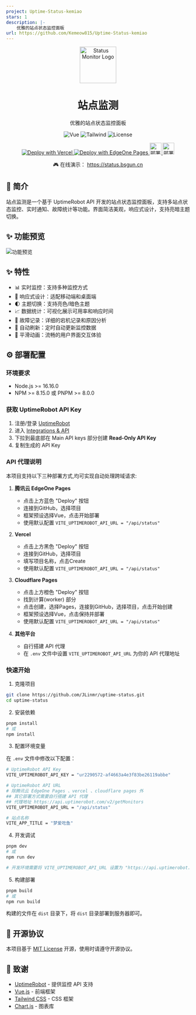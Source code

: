 ```yaml
---
project: Uptime-Status-kemiao
stars: 1
description: |-
    优雅的站点状态监控面板
url: https://github.com/Kemeow815/Uptime-Status-kemiao
---
```


<p align="center">
  <img src="public/logo.svg" width="100" height="100" alt="Status Monitor Logo">
</p>

<h1 align="center">站点监测</h1>

<p align="center">优雅的站点状态监控面板</p>

<p align="center">
  <img src="https://img.shields.io/badge/Vue.js-3.5-4FC08D?logo=vue.js" alt="Vue">
  <img src="https://img.shields.io/badge/Tailwind_CSS-3.4-38B2AC?logo=tailwind-css" alt="Tailwind">
  <img src="https://img.shields.io/badge/license-MIT-blue.svg" alt="License">
</p>

<p align="center">
  <a href="https://vercel.com/new/clone?repository-url=https://github.com/JLinmr/uptime-status" title="使用 Vercel 部署">
    <img src="https://vercel.com/button" alt="Deploy with Vercel" />
  </a>
  <a href="https://edgeone.ai/pages/new?repository-url=https%3A%2F%2Fgithub.com%2FJLinMr%2FUptime-Status&output-directory=dist&install-command=npm%20install&build-command=npm%20run%20build" target="_blank" rel="noopener noreferrer">
    <img src="https://cdnstatic.tencentcs.com/edgeone/pages/deploy.svg" alt="Deploy with EdgeOne Pages">
  </a>
  <a href="https://console.cloud.tencent.com/edgeone/pages?action=create" title="使用腾讯云 EdgeOne Pages 部署">
    <img src="https://img.shields.io/badge/-Deploy-00A4FF?style=for-the-badge&labelColor=00A4FF&color=00A4FF&logo=data:image/svg+xml;base64,PHN2ZyB4bWxucz0iaHR0cDovL3d3dy53My5vcmcvMjAwMC9zdmciIHdpZHRoPSIxMjgiIGhlaWdodD0iMTI4IiB2aWV3Qm94PSIwIDAgMjQgMjQiPjxwYXRoIGZpbGw9IndoaXRlIiBkPSJNNi41IDIwcS0yLjI3NSAwLTMuODg3LTEuNTc1VDEgMTQuNTc1cTAtMS45NSAxLjE3NS0zLjQ3NVQ1LjI1IDkuMTVxLjYyNS0yLjMgMi41LTMuNzI1VDEyIDRxMi45MjUgMCA0Ljk2MyAyLjAzOFQxOSAxMXExLjcyNS4yIDIuODYzIDEuNDg4VDIzIDE1LjVxMCAxLjg3NS0xLjMxMiAzLjE4OFQxOC41IDIweiIvPjwvc3ZnPg==&borderRadius=6" alt="部署到腾讯云 EdgeOne" height="32" />
  </a>
  <a href="https://dash.cloudflare.com/" title="使用 Cloudflare Pages 部署">
    <img src="https://img.shields.io/badge/-Deploy-F38020?style=for-the-badge&labelColor=F38020&color=F38020&logo=cloudflare&logoColor=white&borderRadius=6" alt="部署到 Cloudflare Pages" height="32" />
  </a>
</p>

<p align="center">🎮 在线演示：
  <a href="https://status.bsgun.cn" target="_blank">
    https://status.bsgun.cn
  </a>
</p>

## 📖 简介

站点监测是一个基于 UptimeRobot API 开发的站点状态监控面板，支持多站点状态监控、实时通知、故障统计等功能。界面简洁美观，响应式设计，支持亮暗主题切换。

## ✨ 功能预览

![功能预览](https://i1.wp.com/dev.ruom.top/i/2025/01/25/629114.webp)

## ✨ 特性

- 📊 实时监控：支持多种监控方式
- 📱 响应式设计：适配移动端和桌面端
- 🌓 主题切换：支持亮色/暗色主题
- 📈 数据统计：可视化展示可用率和响应时间
- 🔔 故障记录：详细的宕机记录和原因分析
- 🔄 自动刷新：定时自动更新监控数据
- 💫 平滑动画：流畅的用户界面交互体验

## ⚙️ 部署配置

### 环境要求

- Node.js >= 16.16.0
- NPM >= 8.15.0 或 PNPM >= 8.0.0

### 获取 UptimeRobot API Key

1. 注册/登录 [UptimeRobot](https://uptimerobot.com/)
2. 进入 [Integrations & API](https://dashboard.uptimerobot.com/integrations)
3. 下拉到最底部在 Main API keys 部分创建 **Read-Only API Key**
4. 复制生成的 API Key

### API 代理说明

本项目支持以下三种部署方式,均可实现自动处理跨域请求:

1. **腾讯云 EdgeOne Pages**
   - 点击上方蓝色 "Deploy" 按钮
   - 连接到GitHub，选择项目
   - 框架预设选择Vue，点击开始部署
   - 使用默认配置 `VITE_UPTIMEROBOT_API_URL = "/api/status"`

2. **Vercel**
   - 点击上方黑色 "Deploy" 按钮
   - 连接到GitHub，选择项目
   - 填写项目名称，点击Create
   - 使用默认配置 `VITE_UPTIMEROBOT_API_URL = "/api/status"`

3. **Cloudflare Pages**
   - 点击上方橙色 "Deploy" 按钮
   - 找到计算(worker) 部分
   - 点击创建，选择Pages，连接到GitHub，选择项目，点击开始创建
   - 框架预设选择Vue，点击保持并部署
   - 使用默认配置 `VITE_UPTIMEROBOT_API_URL = "/api/status"`

4. **其他平台**
   - 自行搭建 API 代理
   - 在 `.env` 文件中设置 `VITE_UPTIMEROBOT_API_URL` 为你的 API 代理地址
### 快速开始

1. 克隆项目
```bash
git clone https://github.com/JLinmr/uptime-status.git
cd uptime-status
```

2. 安装依赖
```bash
pnpm install
# 或
npm install
```

3. 配置环境变量

在 `.env` 文件中修改以下配置：
```bash
# UptimeRobot API Key
VITE_UPTIMEROBOT_API_KEY = "ur2290572-af4663a4e3f83be26119abbe"

# UptimeRobot API URL 
# 除腾讯云 EdgeOne Pages 、vercel 、cloudflare pages 外 
## 其它部署方式需要自行搭建 API 代理 
## 代理地址 https://api.uptimerobot.com/v2/getMonitors
VITE_UPTIMEROBOT_API_URL = "/api/status"

# 站点名称
VITE_APP_TITLE = "梦爱吃鱼"
```

4. 开发调试
```bash
pnpm dev
# 或
npm run dev

# 开发环境需要将 VITE_UPTIMEROBOT_API_URL 设置为 "https://api.uptimerobot.com/v2/getMonitors"
```

5. 构建部署
```bash
pnpm build
# 或
npm run build
```
构建的文件在 `dist` 目录下，将 `dist` 目录部署到服务器即可。

## 📝 开源协议

本项目基于 [MIT License](LICENSE) 开源，使用时请遵守开源协议。

## 🙏 致谢

- [UptimeRobot](https://uptimerobot.com/) - 提供监控 API 支持
- [Vue.js](https://vuejs.org/) - 前端框架
- [Tailwind CSS](https://tailwindcss.com/) - CSS 框架
- [Chart.js](https://www.chartjs.org/) - 图表库 

